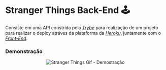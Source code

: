 # Stranger Things Back-End 🕹

Consiste em uma API constrída pela _[Trybe](https://www.betrybe.com)_ para realização de um projeto para realizar o deploy atráves da plataforma da _[Heroku](https://www.heroku.com/)_, juntamente com o _[Front-End](https://github.com/guilherme-ac-fernandes/stranger-things-frontend)_. 

### Demonstração

<p align="center">
  <img src="https://github.com/guilherme-ac-fernandes/stranger-things-backend/blob/main/stranger-things.gif" alt="Stranger Things Gif - Demostração"/>
</p>

